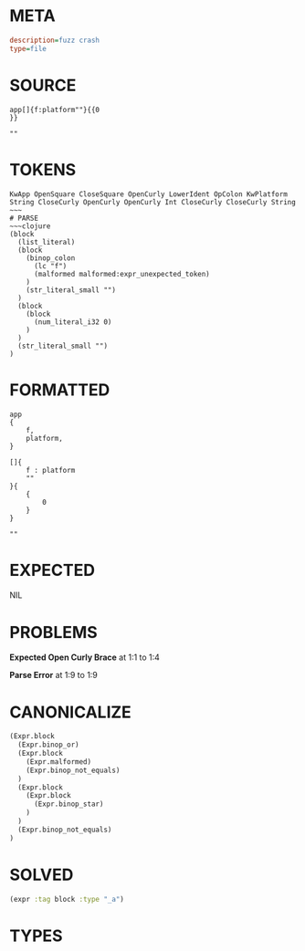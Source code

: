 # META
~~~ini
description=fuzz crash
type=file
~~~
# SOURCE
~~~roc
app[]{f:platform""}{{0
}}

""
~~~
# TOKENS
~~~text
KwApp OpenSquare CloseSquare OpenCurly LowerIdent OpColon KwPlatform String CloseCurly OpenCurly OpenCurly Int CloseCurly CloseCurly String ~~~
# PARSE
~~~clojure
(block
  (list_literal)
  (block
    (binop_colon
      (lc "f")
      (malformed malformed:expr_unexpected_token)
    )
    (str_literal_small "")
  )
  (block
    (block
      (num_literal_i32 0)
    )
  )
  (str_literal_small "")
)
~~~
# FORMATTED
~~~roc
app
{
	f,
	platform,
}

[]{
	f : platform
	""
}{
	{
		0
	}
}

""
~~~
# EXPECTED
NIL
# PROBLEMS
**Expected Open Curly Brace**
at 1:1 to 1:4

**Parse Error**
at 1:9 to 1:9

# CANONICALIZE
~~~clojure
(Expr.block
  (Expr.binop_or)
  (Expr.block
    (Expr.malformed)
    (Expr.binop_not_equals)
  )
  (Expr.block
    (Expr.block
      (Expr.binop_star)
    )
  )
  (Expr.binop_not_equals)
)
~~~
# SOLVED
~~~clojure
(expr :tag block :type "_a")
~~~
# TYPES
~~~roc
~~~

